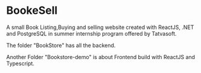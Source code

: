 # BookeSell
A small Book Listing,Buying and selling website created with ReactJS, .NET and PostgreSQL in summer internship program offered by Tatvasoft.

The folder "BookStore" has all the backend.

Another Folder "Bookstore-demo" is about Frontend build with ReactJS and Typescript.
